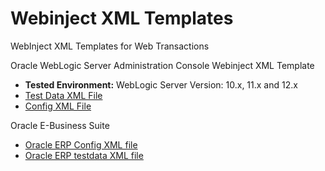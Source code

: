 # Webinject XML Templates
WebInject XML Templates for Web Transactions

Oracle WebLogic Server Administration Console Webinject XML Template
* **Tested Environment:** WebLogic Server Version: 10.x, 11.x and 12.x
* [Test Data XML File](https://github.com/techtutorials/WebinjectXMLTemplates/blob/master/WebInjecttestdata.xml)
* [Config XML File](https://github.com/techtutorials/WebinjectXMLTemplates/blob/master/Webinjectconfig.xml)

Oracle E-Business Suite
* [Oracle ERP Config XML file](https://github.com/techtutorials/WebinjectXMLTemplates/blob/master/OracleERPconfig.xml)
* [Oracle ERP testdata XML file](https://github.com/techtutorials/WebinjectXMLTemplates/blob/master/OracleERPtestdata.xml)
